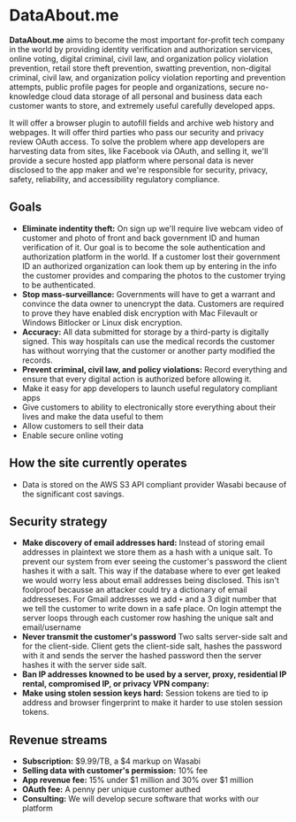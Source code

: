 # DataAbout.me
**DataAbout.me** aims to become the most important for-profit tech company in the world by providing identity verification and authorization services, online voting, digital criminal, civil law, and organization policy violation prevention, retail store theft prevention, swatting prevention, non-digital criminal, civil law, and organization policy violation reporting and prevention attempts, public profile pages for people and organizations, secure no-knowledge cloud data storage of all personal and business data each customer wants to store, and extremely useful carefully developed apps.

It will offer a browser plugin to autofill fields and archive web history and webpages. It will offer third parties who pass our security and privacy review OAuth access. To solve the problem where app developers are harvesting data from sites, like Facebook via OAuth, and selling it, we'll provide a secure hosted app platform where personal data is never disclosed to the app maker and we're responsible for security, privacy, safety, reliability, and accessibility regulatory compliance.

## Goals 
* **Eliminate indentity theft:** On sign up we'll require live webcam video of customer and photo of front and back government ID and human verification of it. Our goal is to become the sole authentication and authorization platform in the world. If a customer lost their government ID an authorized organization can look them up by entering in the info the customer provides and comparing the photos to the customer trying to be authenticated. 
* **Stop mass-surveillance:** Governments will have to get a warrant and convince the data owner to unencrypt the data. Customers are required to prove they have enabled disk encryption with Mac Filevault or Windows Bitlocker or Linux disk encryption. 
* **Accuracy:** All data submitted for storage by a third-party is digitally signed. This way hospitals can use the medical records the customer has without worrying that the customer or another party modified the records.
* **Prevent criminal, civil law, and policy violations:** Record everything and ensure that every digital action is authorized before allowing it. 
* Make it easy for app developers to launch useful regulatory compliant apps
* Give customers to ability to electronically store everything about their lives and make the data useful to them
* Allow customers to sell their data
* Enable secure online voting 

## How the site currently operates
* Data is stored on the AWS S3 API compliant provider Wasabi because of the significant cost savings. 

## Security strategy
* **Make discovery of email addresses hard:** Instead of storing email addresses in plaintext we store them as a hash with a unique salt. To prevent our system from ever seeing the customer's password the client hashes it with a salt. This way if the database where to ever get leaked we would worry less about email addresses being disclosed. This isn't foolproof becausse an attacker could try a dictionary of email addresseses. For Gmail addresses we add `+` and a 3 digit number that we tell the customer to write down in a safe place. On login attempt the server loops through each customer row hashing the unique salt and email/username
* **Never transmit the customer's password** Two salts server-side salt and for the client-side. Client gets the client-side salt, hashes the password with it and sends the server the hashed password then the server hashes it with the server side salt.
* **Ban IP addresses knowned to be used by a server, proxy, residential IP rental, compromised IP, or privacy VPN company:** 
* **Make using stolen session keys hard:** Session tokens are tied to ip address and browser fingerprint to make it harder to use stolen session tokens.

## Revenue streams
* **Subscription:** $9.99/TB, a $4 markup on Wasabi 
* **Selling data with customer's permission:** 10% fee
* **App revenue fee:** 15% under $1 million and 30% over $1 million
* **OAuth fee:** A penny per unique customer authed
* **Consulting:** We will develop secure software that works with our platform

